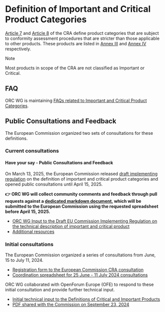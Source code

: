 # Definition of Important and Critical Product Categories

[Article 7][] and [Article 8][] of the CRA define product categories that are subject to conformity assessment procedures that are stricter than those applicable to other products. These products are listed in [Annex III][] and [Annex IV][] respectively.

> [!NOTE]
> Most products in scope of the CRA are not classified as Important or Critical.

## FAQ

ORC WG is maintaining [FAQs related to Important and Critical Product Categories][FAQ].

## Public Consultations and Feedback

The European Commission organized two sets of consultations for these definitions.

### Current consultations
#### Have your say - Public Consultations and Feedback

On March 13, 2025, the European Commission released [draft implementing regulation][] on the definition of important and critical product categories and opened public consultations until April 15, 2025.

**👉 ORC WG will collect community comments and feedback through pull requests against a [dedicated markdown document](./input-to-draft-regulation.md), which will be submitted to the European Commission using the requested spreadsheet before April 15, 2025.**

* [ORC WG Input to the Draft EU Commission Implementing Regulation on the technical description of important and critical product](./input-to-draft-regulation.md)
* [Additional resources](../resources#march-13-2025---draft-product-definitions)

### Initial consultations

The European Commission organized a series of consultations from June, 15 to July 11, 2024.

- [Registration form to the European Commission CRA consultation][registration form]
- [Coordination spreadsheet for 25 June - 11 July 2024 consultations][coordination spreadsheet]

ORC WG collaborated with OpenForum Europe (OFE) to respond to these initial consultation and provide further technical input.

- [Initial technical input to the Definitions of Critical and Important Products](./input-to-initial-consultation.md)
- [PDF shared with the Commission on September 23, 2024](./input-to-initial-consultation-2024-09-23.md)

[Article 7]: https://eur-lex.europa.eu/legal-content/EN/TXT/HTML/?uri=OJ:L_202402847#art_7
[Article 8]: https://eur-lex.europa.eu/legal-content/EN/TXT/HTML/?uri=OJ:L_202402847#art_8
[Annex III]: https://eur-lex.europa.eu/legal-content/EN/TXT/HTML/?uri=OJ:L_202402847#anx_III
[Annex IV]: https://eur-lex.europa.eu/legal-content/EN/TXT/HTML/?uri=OJ:L_202402847#anx_IV

[FAQ]: https://github.com/orcwg/cra-hub/blob/main/faq.md#important-and-critical-product-categories
[registration form]: https://ec.europa.eu/eusurvey/runner/CRAconsultations
[coordination spreadsheet]: https://docs.google.com/spreadsheets/d/1tVEd8A_Bk3k-QBS8CoiHxurYy_IvqcVmL5M2dgayuUg/edit?gid=0#gid=0

[draft implementing regulation]: https://ec.europa.eu/info/law/better-regulation/have-your-say/initiatives/14449-Technical-description-of-important-and-critical-products-with-digital-elements_en
